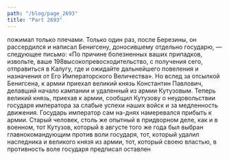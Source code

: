 ```yaml
---
path: "/blog/page_2693"
title: "Part 2693"
---
```


 пожимал только плечами. Только один раз, после Березины, он рассердился и написал Бенигсену, доносившему отдельно государю, — следующее письмо:
«По причине болезненных ваших припадков, извольте, ваше 198высокопревосходительство, с получения сего, отправиться в Калугу, где и ожидайте дальнейшего повеления и назначения от Его Императорского Величества».
Но вслед за отсылкой Бенигсена, к армии приехал великий князь Константин Павлович, делавший начало кампании и удаленный из армии Кутузовым. Теперь великий князь, приехав к армии, сообщил Кутузову о неудовольствии государя императора за слабые успехи наших войск и за медленность движения. Государь император сам на-днях намеревался прибыть к армии.
Старый человек, столь же опытный в придворном деле, как и в военном, тот Кутузов, который в августе того же года был выбран главнокомандующим против воли государя, тот, который удалил наследника и великого князя из армии, тот, который своею властью, в противность воле государя предписал оставлен
